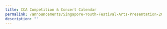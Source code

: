 ```yaml
---
title: CCA Competition & Concert Calendar
permalink: /announcements/Singapore-Youth-Festival-Arts-Presentation-2022/CCA-Competition-Concert-Calendar/
description: ""
---
```

